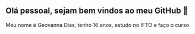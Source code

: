 ## Olá pessoal, sejam bem vindos ao meu GitHub 👋

Meu nome é Geovanna Dias, tenho 16 anos, estudo no IFTO e faço o curso 


</p>

